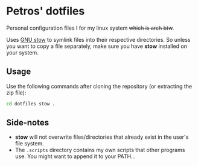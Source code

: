 # Petros' dotfiles
Personal configuration files I for my linux system ~~which is arch btw~~.

Uses [GNU stow](https://www.gnu.org/software/stow) to symlink files into their
respective directories. So unless you want to copy a file separately, make sure
you have **stow** installed on your system.

## Usage
Use the following commands after cloning the repository (or extracting the zip
file):
```sh
cd dotfiles stow .
```

## Side-notes
- **stow** will not overwrite files/directories that already exist in the
  user's file system.
- The `.scripts` directory contains my own scripts that other programs use. You
  might want to append it to your PATH...

